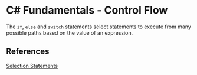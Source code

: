 # C# Fundamentals - Control Flow

The `if`, `else` and `switch` statements select statements to execute from many possible paths based on the value of an expression.

## References

[Selection Statements](https://learn.microsoft.com/en-us/dotnet/csharp/language-reference/statements/selection-statements)
